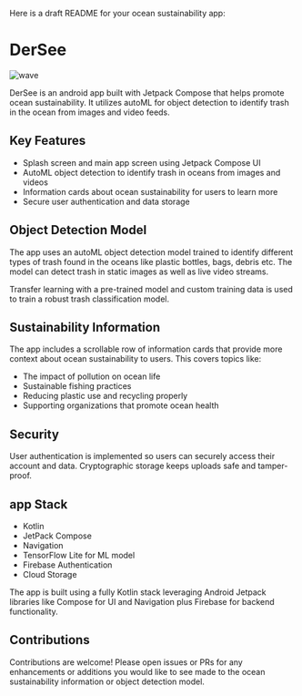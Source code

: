  Here is a draft README for your ocean sustainability app:

# DerSee 
![wave](https://github.com/hamzariffic/DerSeee/assets/60144282/51ffb724-3144-43c5-bc5b-edb3bce81dfe)


DerSee is an android app built with Jetpack Compose that helps promote ocean sustainability. It utilizes autoML for object detection to identify trash in the ocean from images and video feeds.

## Key Features

- Splash screen and main app screen using Jetpack Compose UI  
- AutoML object detection to identify trash in oceans from images and videos
- Information cards about ocean sustainability for users to learn more
- Secure user authentication and data storage

## Object Detection Model

The app uses an autoML object detection model trained to identify different types of trash found in the oceans like plastic bottles, bags, debris etc. The model can detect trash in static images as well as live video streams.

Transfer learning with a pre-trained model and custom training data is used to train a robust trash classification model.

## Sustainability Information

The app includes a scrollable row of information cards that provide more context about ocean sustainability to users. This covers topics like:

- The impact of pollution on ocean life   
- Sustainable fishing practices
- Reducing plastic use and recycling properly
- Supporting organizations that promote ocean health

## Security

User authentication is implemented so users can securely access their account and data. Cryptographic storage keeps uploads safe and tamper-proof.

## app Stack

- Kotlin
- JetPack Compose 
- Navigation
- TensorFlow Lite for ML model
- Firebase Authentication
- Cloud Storage

The app is built using a fully Kotlin stack leveraging Android Jetpack libraries like Compose for UI and Navigation plus Firebase for backend functionality.

## Contributions

Contributions are welcome! Please open issues or PRs for any enhancements or additions you would like to see made to the ocean sustainability information or object detection model.

